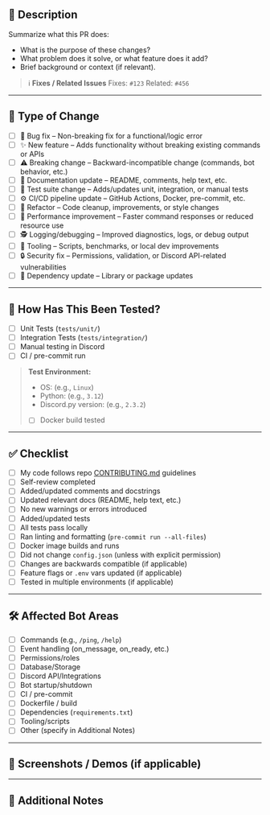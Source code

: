 ## 📌 Description

Summarize what this PR does:

- What is the purpose of these changes?
- What problem does it solve, or what feature does it add?
- Brief background or context (if relevant).

> ℹ️ **Fixes / Related Issues**
> Fixes: `#123`
> Related: `#456`

---

## 🧱 Type of Change

- [ ] 🐛 Bug fix – Non-breaking fix for a functional/logic error
- [ ] ✨ New feature – Adds functionality without breaking existing commands or APIs
- [ ] ⚠️ Breaking change – Backward-incompatible change (commands, bot behavior, etc.)
- [ ] 📝 Documentation update – README, comments, help text, etc.
- [ ] 🧪 Test suite change – Adds/updates unit, integration, or manual tests
- [ ] ⚙️ CI/CD pipeline update – GitHub Actions, Docker, pre-commit, etc.
- [ ] 🧹 Refactor – Code cleanup, improvements, or style changes
- [ ] 🐢 Performance improvement – Faster command responses or reduced resource use
- [ ] 🕵️ Logging/debugging – Improved diagnostics, logs, or debug output
- [ ] 🔧 Tooling – Scripts, benchmarks, or local dev improvements
- [ ] 🔒 Security fix – Permissions, validation, or Discord API-related vulnerabilities
- [ ] 🧰 Dependency update – Library or package updates

---

## 🧪 How Has This Been Tested?

- [ ] Unit Tests (`tests/unit/`)
- [ ] Integration Tests (`tests/integration/`)
- [ ] Manual testing in Discord
- [ ] CI / pre-commit run

> **Test Environment:**
> - OS: (e.g., `Linux`)
> - Python: (e.g., `3.12`)
> - Discord.py version: (e.g., `2.3.2`)
> - [ ] Docker build tested

---

## ✅ Checklist

- [ ] My code follows repo [CONTRIBUTING.md](https://github.com/pesu-dev/discord-bot/blob/main/.github/CONTRIBUTING.md) guidelines
- [ ] Self-review completed
- [ ] Added/updated comments and docstrings
- [ ] Updated relevant docs (README, help text, etc.)
- [ ] No new warnings or errors introduced
- [ ] Added/updated tests
- [ ] All tests pass locally
- [ ] Ran linting and formatting (`pre-commit run --all-files`)
- [ ] Docker image builds and runs
- [ ] Did not change `config.json` (unless with explicit permission)
- [ ] Changes are backwards compatible (if applicable)
- [ ] Feature flags or `.env` vars updated (if applicable)
- [ ] Tested in multiple environments (if applicable)

---

## 🛠️ Affected Bot Areas

- [ ] Commands (e.g., `/ping`, `/help`)
- [ ] Event handling (on_message, on_ready, etc.)
- [ ] Permissions/roles
- [ ] Database/Storage
- [ ] Discord API/Integrations
- [ ] Bot startup/shutdown
- [ ] CI / pre-commit
- [ ] Dockerfile / build
- [ ] Dependencies (`requirements.txt`)
- [ ] Tooling/scripts
- [ ] Other (specify in Additional Notes)

---

## 📸 Screenshots / Demos (if applicable)

---

## 🧠 Additional Notes
